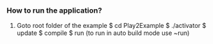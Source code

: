 ### How to run the application?

1. Goto root folder of the example
$ cd Play2Example
$ ./activator
$ update
$ compile
$ run (to run in auto build mode use ~run)
